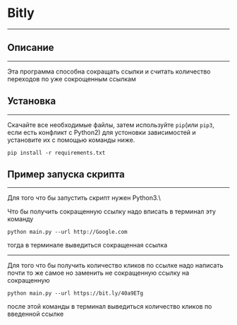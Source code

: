 # Bitly
- - -

## Описание
- - -
Эта программа способна сокращать ссылки и считать количество переходов по уже сокрощенным ссылкам


## Установка
- - -
Скачайте все необходимые файлы, затем используйте `pip`(или `pip3`, если есть конфликт с Python2) для устоновки зависимостей и установите их с помощью команды ниже.

```commandline
pip install -r requirements.txt
```


## Пример запуска скрипта
- - -
Для того что бы запустить скрипт нужен Python3.\

Что бы получить сокращенную ссылку надо вписать в терминал эту команду

```commandline
python main.py --url http://Google.com
```
тогда в терминале выведиться сокращенная ссылка
- - -

Для того что бы получить количество кликов по ссылке надо написать почти то же самое но заменить не сокращенную ссылку на сокращенную

```commandline
python main.py --url https://bit.ly/40a9ETg
```

после этой команды в терминал выведиться количество кликов по введенной ссылке


